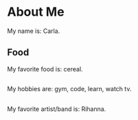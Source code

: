 # About Me
My name is: Carla.

## Food
My favorite food is: cereal.

## 
My hobbies are: gym, code, learn, watch tv.

##
My favorite artist/band is: Rihanna.

